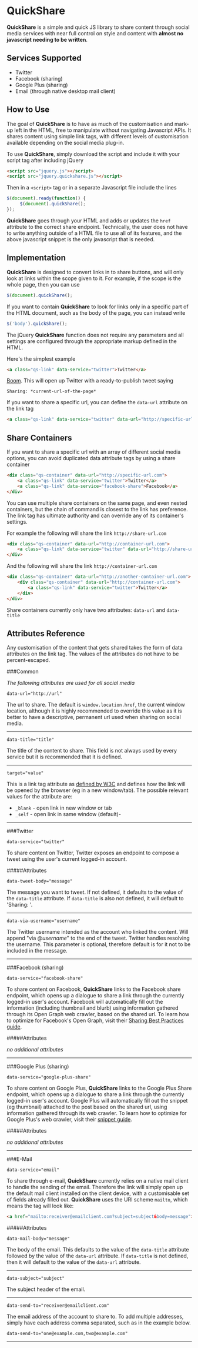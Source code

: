 QuickShare
==========

**QuickShare** is a simple and quick JS library to share content through social media services with near full control on style and content with **almost no javascript needing to be written**.

Services Supported
------------------

* Twitter
* Facebook (sharing)
* Google Plus (sharing)
* Email (through native desktop mail client)

How to Use
--------------

The goal of **QuickShare** is to have as much of the customisation and mark-up left in the HTML, free to manipulate without navigating Javascript APIs. It shares content using simple link tags, with different levels of customisation available depending on the social media plug-in.

To use **QuickShare**, simply download the script and include it with your script tag after including jQuery
```html
<script src="jquery.js"></script>
<script src="jquery.quickshare.js"></script>
```

Then in a `<script>` tag or in a separate Javascript file include the lines

```javascript
$(document).ready(function() {
	 $(document).quickShare();
});
```

**QuickShare** goes through your HTML and adds or updates the `href` attribute to the correct share endpoint. Technically, the user does not have to write anything outside of a HTML file to use all of its features, and the above javascript snippet is the only javascript that is needed.

Implementation
---------

**QuickShare** is designed to convert links in to share buttons, and will only look at links within the scope given to it. For example, if the scope is the whole page, then you can use

```javascript
$(document).quickShare();
```

If you want to contain **QuickShare** to look for links only in a specific part of the HTML document, such as the body of the page, you can instead write

```javascript
$('body').quickShare();
```

The jQuery **QuickShare** function does not require any parameters and all settings are configured through the appropriate markup defined in the HTML.

Here's the simplest example

```html
<a class="qs-link" data-service="twitter">Twitter</a>
```

[Boom](https://twitter.com/intent/tweet?url=https%3A//github.com/Upstatement/quickshare&text=Sharing%3A%20). This will open up Twitter with a ready-to-publish tweet saying

	Sharing: *current-url-of-the-page*

If you want to share a specific url, you can define the `data-url` attribute on the link tag

```html
<a class="qs-link" data-service="twitter" data-url="http://specific-url.com">Twitter</a>
```

Share Containers
-----------------

If you want to share a specific url with an array of different social media options, you can avoid duplicated data attribute tags by using a share container

```html
<div class="qs-container" data-url="http://specific-url.com">
	<a class="qs-link" data-service="twitter">Twitter</a>
	<a class="qs-link" data-service="facebook-share">Facebook</a>
</div>
```

You can use multiple share containers on the same page, and even nested containers, but the chain of command is closest to the link has preference. The link tag has ultimate authority and can override any of its container's settings.

For example the following will share the link `http://share-url.com`

```html
<div class="qs-container" data-url="http://container-url.com">
	<a class="qs-link" data-service="twitter" data-url="http://share-url.com">Twitter</a>
</div>
```

And the following will share the link `http://container-url.com`

```html
<div class="qs-container" data-url="http://another-container-url.com">
	<div class="qs-container" data-url="http://container-url.com">
		<a class="qs-link" data-service="twitter">Twitter</a>
	</div>
</div>
```

Share containers currently only have two attributes: `data-url` and `data-title`

Attributes Reference
-------------------------------

Any customisation of the content that gets shared takes the form of data attributes on the link tag. The values of the attributes do not have to be percent-escaped.

###Common

*The following attributes are used for all social media*

`data-url="http://url"`

The url to share. The default is `window.location.href`, the current window location, although it is highly recommended to override this value as it is better to have a descriptive, permanent url used when sharing on social media.

---

`data-title="title"`

The title of the content to share. This field is not always used by every service but it is recommended that it is defined.

---

`target="value"`

This is a link tag attribute as [defined by W3C](http://www.w3schools.com/tags/att_a_target.asp) and defines how the link will be opened by the browser (eg in a new window/tab). The possible relevant values for the attribute are:

* `_blank` - open link in new window or tab
* `_self` - open link in same window (default)-

---

###Twitter

`data-service="twitter"`

To share content on Twitter, Twitter exposes an endpoint to compose a tweet using the user's current logged-in account.

#####Attributes

`data-tweet-body="message"`

The message you want to tweet. If not defined, it defaults to the value of the `data-title` attribute. If `data-title` is also not defined, it will default to 'Sharing: '.

---

`data-via-username="username"`

The Twitter username intended as the account who linked the content. Will append "via @*username*" to the end of the tweet. Twitter handles resolving the username. This parameter is optional, therefore default is for it not to be included in the message.

---

###Facebook (sharing)

`data-service="facebook-share"`

To share content on Facebook, **QuickShare** links to the Facebook share endpoint, which opens up a dialogue to share a link through the currently logged-in user's account. Facebook will automatically fill out the information (including thumbnail and blurb) using information gathered through its Open Graph web crawler, based on the shared url. To learn how to optimize for Facebook's Open Graph, visit their [Sharing Best Practices guide](https://developers.facebook.com/docs/opengraph/howtos/maximizing-distribution-media-content/).

#####Attributes

*no additional attributes*

---

###Google Plus (sharing)

`data-service="google-plus-share"`

To share content on Google Plus, **QuickShare** links to the Google Plus Share endpoint, which opens up a dialogue to share a link through the currently logged-in user's account. Google Plus will automatically fill out the snippet (eg thumbnail) attached to the post based on the shared url, using information gathered through its web crawler. To learn how to optimize for Google Plus's web crawler, visit their [snippet guide](https://developers.google.com/+/web/snippet/).

#####Attributes

*no additional attributes*

---

###E-Mail

`data-service="email"`

To share through e-mail, **QuickShare** currently relies on a native mail client to handle the sending of the email. Therefore the link will simply open up the default mail client installed on the client device, with a customisable set of fields already filled out. **QuickShare** uses the URI scheme `mailto`, which means the  tag will look like:

```html
<a href="mailto:receiver@emailclient.com?subject=subject&body=message">
```
#####Attributes

`data-mail-body="message"`

The body of the email. This defaults to the value of the `data-title` attribute followed by the value of the `data-url` attribute. If `data-title` is not defined, then it will default to the value of the `data-url` attribute.

---

`data-subject="subject"`

The subject header of the email.

---

`data-send-to="receiver@emailclient.com"`

The email address of the account to share to. To add multiple addresses, simply have each address comma separated, such as in the example below.

`data-send-to="one@example.com,two@example.com"`

---
